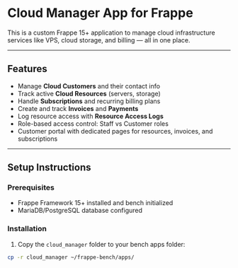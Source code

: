 # Cloud Manager App for Frappe

This is a custom Frappe 15+ application to manage cloud infrastructure services like VPS, cloud storage, and billing — all in one place.

---

## Features

- Manage **Cloud Customers** and their contact info  
- Track active **Cloud Resources** (servers, storage)  
- Handle **Subscriptions** and recurring billing plans  
- Create and track **Invoices** and **Payments**  
- Log resource access with **Resource Access Logs**  
- Role-based access control: Staff vs Customer roles  
- Customer portal with dedicated pages for resources, invoices, and subscriptions

---

## Setup Instructions

### Prerequisites

- Frappe Framework 15+ installed and bench initialized  
- MariaDB/PostgreSQL database configured  

### Installation

1. Copy the `cloud_manager` folder to your bench apps folder:

```bash
cp -r cloud_manager ~/frappe-bench/apps/
